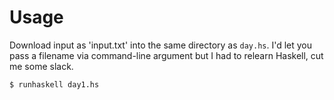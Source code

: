 # Usage 
Download input as 'input.txt' into the same directory as `day.hs`. I'd let you pass a filename via command-line argument but I had to relearn Haskell, cut me some slack. 
```
$ runhaskell day1.hs
```